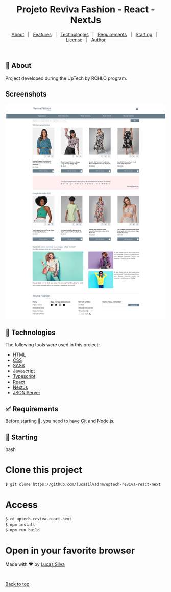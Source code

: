 <h1 align="center">Projeto Reviva Fashion - React - NextJs</h1>

<p align="center">
  <a href="#dart-about">About</a> &#xa0; | &#xa0;
  <a href="#sparkles-features">Features</a> &#xa0; | &#xa0;
  <a href="#rocket-technologies">Technologies</a> &#xa0; | &#xa0;
  <a href="#white_check_mark-requirements">Requirements</a> &#xa0; | &#xa0;
  <a href="#checkered_flag-starting">Starting</a> &#xa0; | &#xa0;
  <a href="#memo-license">License</a> &#xa0; | &#xa0;
  <a href="https://github.com/lucasilvadrm" target="_blank">Author</a>
</p>

<br>

## :dart: About

Project developed during the UpTech by RCHLO program.

## Screenshots

<img src='public/img/img-site.jpeg' />

## :rocket: Technologies

The following tools were used in this project:

- [HTML](https://devdocs.io/html/)
- [CSS](https://developer.mozilla.org/pt-BR/docs/Web/CSS)
- [SASS](https://sass-lang.com/)
- [Javascript](https://developer.mozilla.org/pt-BR/docs/Web/JavaScript)
- [Typescript](https://www.typescriptlang.org/)
- [React](https://pt-br.reactjs.org/)
- [NextJs](https://nextjs.org/)
- [JSON Server](https://www.npmjs.com/package/json-server)

## :white_check_mark: Requirements

Before starting :checkered_flag:, you need to have 
[Git](https://git-scm.com) and
[Node.js](https://nodejs.org/en/).

## :checkered_flag: Starting

bash
# Clone this project
```sh
$ git clone https://github.com/lucasilvadrm/uptech-reviva-react-next
```

# Access
```sh
$ cd uptech-reviva-react-next
$ npm install
$ npm run build
```

# Open in your favorite browser

Made with :heart: by <a href="https://github.com/lucasilvadrm" target="_blank">Lucas Silva</a>

&#xa0;

<a href="#top">Back to top</a>